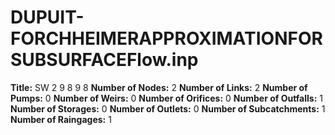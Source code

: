 # DUPUIT-FORCHHEIMERAPPROXIMATIONFORSUBSURFACEFlow.inp
**Title:**  SW 2 9 8 9 8
**Number of Nodes:** 2
**Number of Links:** 2
**Number of Pumps:** 0
**Number of Weirs:** 0
**Number of Orifices:** 0
**Number of Outfalls:** 1
**Number of Storages:** 0
**Number of Outlets:** 0
**Number of Subcatchments:** 1
**Number of Raingages:** 1
